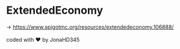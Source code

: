 # ExtendedEconomy
-> https://www.spigotmc.org/resources/extendedeconomy.106888/ <br><br>
coded with ❤️ by JonaHD345
